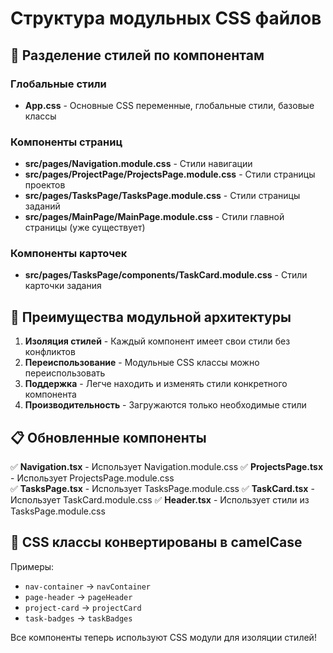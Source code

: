 # Структура модульных CSS файлов

## 📁 Разделение стилей по компонентам

### Глобальные стили
- **App.css** - Основные CSS переменные, глобальные стили, базовые классы

### Компоненты страниц
- **src/pages/Navigation.module.css** - Стили навигации
- **src/pages/ProjectPage/ProjectsPage.module.css** - Стили страницы проектов
- **src/pages/TasksPage/TasksPage.module.css** - Стили страницы заданий
- **src/pages/MainPage/MainPage.module.css** - Стили главной страницы (уже существует)

### Компоненты карточек
- **src/pages/TasksPage/components/TaskCard.module.css** - Стили карточки задания

## 🎨 Преимущества модульной архитектуры

1. **Изоляция стилей** - Каждый компонент имеет свои стили без конфликтов
2. **Переиспользование** - Модульные CSS классы можно переиспользовать
3. **Поддержка** - Легче находить и изменять стили конкретного компонента
4. **Производительность** - Загружаются только необходимые стили

## 📋 Обновленные компоненты

✅ **Navigation.tsx** - Использует Navigation.module.css
✅ **ProjectsPage.tsx** - Использует ProjectsPage.module.css  
✅ **TasksPage.tsx** - Использует TasksPage.module.css
✅ **TaskCard.tsx** - Использует TaskCard.module.css
✅ **Header.tsx** - Использует стили из TasksPage.module.css

## 🔄 CSS классы конвертированы в camelCase

Примеры:
- `nav-container` → `navContainer`
- `page-header` → `pageHeader`
- `project-card` → `projectCard`
- `task-badges` → `taskBadges`

Все компоненты теперь используют CSS модули для изоляции стилей!